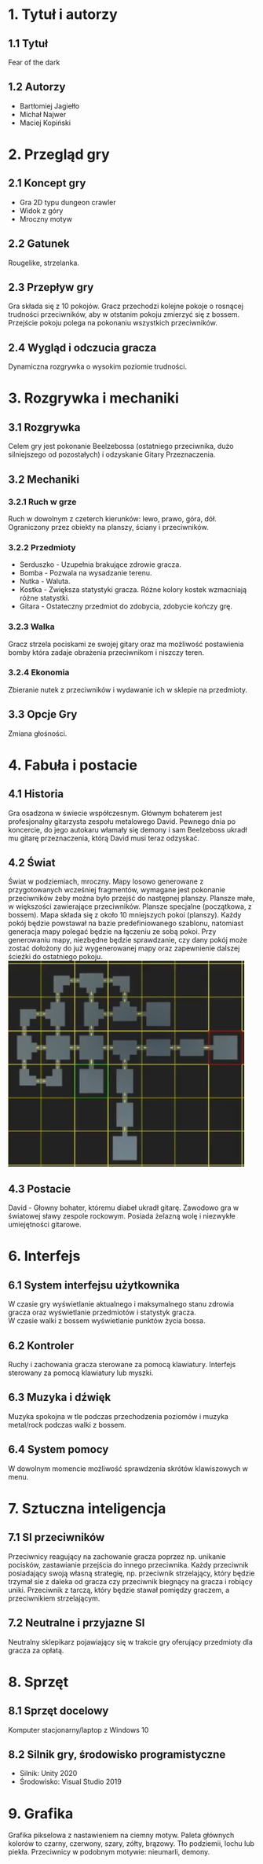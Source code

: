 # 1. Tytuł i autorzy
## 1.1 Tytuł
  Fear of the dark
  
## 1.2 Autorzy
   - Bartłomiej Jagiełło
   - Michał Najwer
   - Maciej Kopiński

# 2. Przegląd gry
## 2.1 Koncept gry
  - Gra 2D typu dungeon crawler
  - Widok z góry
  - Mroczny motyw

## 2.2 Gatunek
  Rougelike, strzelanka.
  
## 2.3 Przepływ gry
  Gra składa się z 10 pokojów. Gracz przechodzi kolejne pokoje o rosnącej trudności przeciwników, aby w otstanim pokoju zmierzyć się z bossem. Przejście pokoju polega na pokonaniu wszystkich przeciwników.

## 2.4 Wygląd i odczucia gracza
  Dynamiczna rozgrywka o wysokim poziomie trudności.

# 3. Rozgrywka i mechaniki
## 3.1 Rozgrywka
  Celem gry jest pokonanie Beelzebossa (ostatniego przeciwnika, dużo silniejszego od pozostałych) i odzyskanie Gitary Przeznaczenia.

## 3.2 Mechaniki
### 3.2.1 Ruch w grze
  Ruch w dowolnym z czeterch kierunków: lewo, prawo, góra, dół. Ograniczony przez obiekty na planszy, ściany i przeciwników.
  
### 3.2.2 Przedmioty
  - Serduszko - Uzupełnia brakujące zdrowie gracza.
  - Bomba - Pozwala na wysadzanie terenu.
  - Nutka - Waluta.
  - Kostka - Zwiększa statystyki gracza. Różne kolory kostek wzmacniają różne statystki.
  - Gitara - Ostateczny przedmiot do zdobycia, zdobycie kończy grę.

### 3.2.3 Walka
  Gracz strzela pociskami ze swojej gitary oraz ma możliwość postawienia bomby która zadaje obrażenia przeciwnikom i niszczy teren.

### 3.2.4 Ekonomia
  Zbieranie nutek z przeciwników i wydawanie ich w sklepie na przedmioty.

## 3.3 Opcje Gry
  Zmiana głośności.
  
# 4. Fabuła i postacie
## 4.1 Historia
  Gra osadzona w świecie współczesnym. Głównym bohaterem jest profesjonalny gitarzysta zespołu metalowego David. Pewnego dnia po koncercie, do jego autokaru włamały się demony i sam Beelzeboss ukradł mu gitarę przeznaczenia, którą David musi teraz odzyskać.

## 4.2 Świat
  Świat w podziemiach, mroczny. Mapy losowo generowane z przygotowanych wcześniej fragmentów, wymagane jest pokonanie przeciwników żeby można było przejść do następnej planszy.
  Plansze małe, w większości zawierające przeciwników. Plansze specjalne (początkowa, z bossem).
  Mapa składa się z około 10 mniejszych pokoi (planszy). Każdy pokój będzie powstawał na bazie predefiniowanego szablonu, natomiast generacja mapy polegać będzie na łączeniu ze sobą pokoi. Przy generowaniu mapy, niezbędne będzie sprawdzanie, czy dany pokój może zostać dołożony do już wygenerowanej mapy oraz zapewnienie dalszej ścieżki do ostatniego pokoju.
  ![Map1](https://github.com/najwi/fear-of-the-dark/blob/main/screenshots/map1.png)
  
## 4.3 Postacie
  David - Głowny bohater, któremu diabeł ukradł gitarę. Zawodowo gra w światowej sławy zespole rockowym. Posiada żelazną wolę i niezwykłe umiejętności gitarowe.

# 6. Interfejs
## 6.1 System interfejsu użytkownika
  W czasie gry wyświetlanie aktualnego i maksymalnego stanu zdrowia gracza oraz wyświetlanie przedmiotów i statystyk gracza. <br />
  W czasie walki z bossem wyświetlanie punktów życia bossa.

## 6.2 Kontroler
  Ruchy i zachowania gracza sterowane za pomocą klawiatury. Interfejs sterowany za pomocą klawiatury lub myszki.
  
## 6.3 Muzyka i dźwięk
  Muzyka spokojna w tle podczas przechodzenia poziomów i muzyka metal/rock podczas walki z bossem.

## 6.4 System pomocy
  W dowolnym momencie możliwość sprawdzenia skrótów klawiszowych w menu.

# 7. Sztuczna inteligencja
## 7.1 SI przeciwników
  Przeciwnicy reagujący na zachowanie gracza poprzez np. unikanie pocisków, zastawianie przejścia do innego przeciwnika.
Każdy przeciwnik posiadający swoją własną strategię, np. przeciwnik strzelający, który będzie trzymał sie z daleka od gracza
czy przeciwnik biegnący na gracza i robiący uniki. Przeciwnik z tarczą, który będzie stawał pomiędzy graczem, a przeciwnikiem strzelającym.

## 7.2 Neutralne i przyjazne SI
  Neutralny sklepikarz pojawiający się w trakcie gry oferujący przedmioty dla gracza za opłatą.

# 8. Sprzęt
## 8.1 Sprzęt docelowy
  Komputer stacjonarny/laptop z Windows 10

## 8.2 Silnik gry, środowisko programistyczne
  - Silnik: Unity 2020  
  - Środowisko: Visual Studio 2019

# 9. Grafika
  Grafika pikselowa z nastawieniem na ciemny motyw. Paleta głównych kolorów to czarny, czerwony, szary, zółty, brązowy.
Tło podziemii, lochu lub piekła. Przeciwnicy w podobnym motywie: nieumarli, demony.
